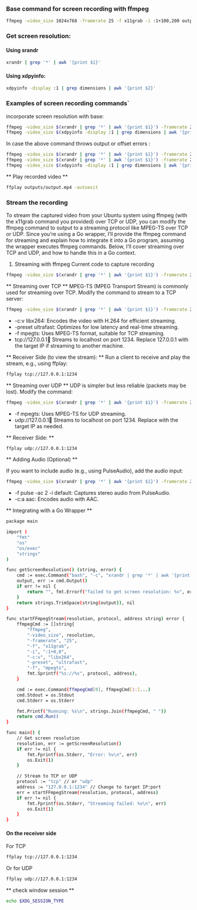 ### Base command for screen recording with ffmpeg

```bash
ffmpeg -video_size 1024x768 -framerate 25 -f x11grab -i :1+100,200 output.mp4
```

### Get screen resolution:

#### Using srandr

```bash
xrandr | grep '*' | awk '{print $1}'
```

#### Using xdpyinfo:

```bash
xdpyinfo -display :1 | grep dimensions | awk '{print $2}'
```

### Examples of screen recording commands`

incorporate screen resolution with base:

```bash
ffmpeg -video_size $(xrandr | grep '*' | awk '{print $1}') -framerate 25 -f x11grab -i :1+100,200 output.mp4
ffmpeg -video_size $(xdpyinfo -display :1 | grep dimensions | awk '{print $2}') -framerate 25 -f x11grab -i :1+100,200 output.mp4
```

In case the above command throws output or offset errors :

```bash
ffmpeg -video_size $(xrandr | grep '*' | awk '{print $1}') -framerate 25 -f x11grab -i :1+0,0 -f pulse -ac 2 -i default output.mkv
ffmpeg -video_size $(xrandr | grep '*' | awk '{print $1}') -framerate 25 -f x11grab -i :1+0,0 output.mp4
ffmpeg -video_size $(xdpyinfo -display :1 | grep dimensions | awk '{print $2}') -framerate 25 -f x11grab -i :1+0,0 output.mp4
```

** Play recorded video **
```bash 
ffplay outputs/output.mp4 -autoexit
```

### Stream the recording 
To stream the captured video from your Ubuntu system using ffmpeg (with the x11grab command you provided) over TCP or UDP, you can modify the ffmpeg command to output to a streaming protocol like MPEG-TS over TCP or UDP. Since you’re using a Go wrapper, I’ll provide the ffmpeg command for streaming and explain how to integrate it into a Go program, assuming the wrapper executes ffmpeg commands. Below, I’ll cover streaming over TCP and UDP, and how to handle this in a Go context.

1. Streaming with ffmpeg
Current code to capture recording
```bash
ffmpeg -video_size $(xrandr | grep '*' | awk '{print $1}') -framerate 25 -f x11grab -i :1+0,0 output.mp4
```

** Streaming over TCP **
MPEG-TS (MPEG Transport Stream) is commonly used for streaming over TCP. Modify the command to stream to a TCP server:
```bash 
ffmpeg -video_size $(xrandr | grep '*' | awk '{print $1}') -framerate 25 -f x11grab -i :1+0,0 -c:v libx264 -preset ultrafast -f mpegts tcp://127.0.0.1:1234
```
- -c:v libx264: Encodes the video with H.264 for efficient streaming.
- -preset ultrafast: Optimizes for low latency and real-time streaming.
- -f mpegts: Uses MPEG-TS format, suitable for TCP streaming.
- tcp://127.0.0.1:1234: Streams to localhost on port 1234. Replace 127.0.0.1 with the target IP if streaming to another machine.

** Receiver Side (to view the stream): **
Run a client to receive and play the stream, e.g., using ffplay:
```bash 
ffplay tcp://127.0.0.1:1234
```

** Streaming over UDP **
UDP is simpler but less reliable (packets may be lost). Modify the command:
```bash 
ffmpeg -video_size $(xrandr | grep '*' | awk '{print $1}') -framerate 25 -f x11grab -i :1+0,0 -c:v libx264 -preset ultrafast -f mpegts udp://127.0.0.1:1234
```
- -f mpegts: Uses MPEG-TS for UDP streaming.
- udp://127.0.0.1:1234: Streams to localhost on port 1234. Replace with the target IP as needed.

** Receiver Side: **
```bash 
ffplay udp://127.0.0.1:1234
```

** Adding Audio (Optional) **

If you want to include audio (e.g., using PulseAudio), add the audio input:
```bash
ffmpeg -video_size $(xrandr | grep '*' | awk '{print $1}') -framerate 25 -f x11grab -i :1+0,0 -f pulse -ac 2 -i default -c:v libx264 -c:a aac -preset ultrafast -f mpegts tcp://127.0.0.1:1234
```

- -f pulse -ac 2 -i default: Captures stereo audio from PulseAudio.
- -c:a aac: Encodes audio with AAC.

** Integrating with a Go Wrapper **
```bash
package main

import (
	"fmt"
	"os"
	"os/exec"
	"strings"
)

func getScreenResolution() (string, error) {
	cmd := exec.Command("bash", "-c", "xrandr | grep '*' | awk '{print $1}'")
	output, err := cmd.Output()
	if err != nil {
		return "", fmt.Errorf("failed to get screen resolution: %v", err)
	}
	return strings.TrimSpace(string(output)), nil
}

func startFFmpegStream(resolution, protocol, address string) error {
	ffmpegCmd := []string{
		"ffmpeg",
		"-video_size", resolution,
		"-framerate", "25",
		"-f", "x11grab",
		"-i", ":1+0,0",
		"-c:v", "libx264",
		"-preset", "ultrafast",
		"-f", "mpegts",
		fmt.Sprintf("%s://%s", protocol, address),
	}

	cmd := exec.Command(ffmpegCmd[0], ffmpegCmd[1:]...)
	cmd.Stdout = os.Stdout
	cmd.Stderr = os.Stderr

	fmt.Printf("Running: %s\n", strings.Join(ffmpegCmd, " "))
	return cmd.Run()
}

func main() {
	// Get screen resolution
	resolution, err := getScreenResolution()
	if err != nil {
		fmt.Fprintf(os.Stderr, "Error: %v\n", err)
		os.Exit(1)
	}

	// Stream to TCP or UDP
	protocol := "tcp" // or "udp"
	address := "127.0.0.1:1234" // Change to target IP:port
	err = startFFmpegStream(resolution, protocol, address)
	if err != nil {
		fmt.Fprintf(os.Stderr, "Streaming failed: %v\n", err)
		os.Exit(1)
	}
}
```

#### On the receiver side
For TCP
```bash
ffplay tcp://127.0.0.1:1234
```
Or for UDP
```bash
ffplay udp://127.0.0.1:1234
```
** check window session **
```bash
echo $XDG_SESSION_TYPE
```